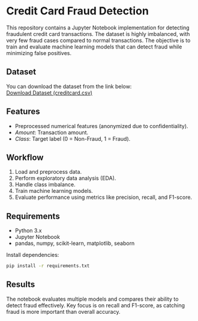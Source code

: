 # Credit Card Fraud Detection

This repository contains a Jupyter Notebook implementation for detecting fraudulent credit card transactions. The dataset is highly imbalanced, with very few fraud cases compared to normal transactions. The objective is to train and evaluate machine learning models that can detect fraud while minimizing false positives.

## Dataset
You can download the dataset from the link below:  
[Download Dataset (creditcard.csv)](https://media.geeksforgeeks.org/wp-content/uploads/20240904104950/creditcard.csv)

## Features
- Preprocessed numerical features (anonymized due to confidentiality).  
- *Amount*: Transaction amount.  
- *Class*: Target label (0 = Non-Fraud, 1 = Fraud).  

## Workflow
1. Load and preprocess data.  
2. Perform exploratory data analysis (EDA).  
3. Handle class imbalance.  
4. Train machine learning models.  
5. Evaluate performance using metrics like precision, recall, and F1-score.  

## Requirements
- Python 3.x  
- Jupyter Notebook  
- pandas, numpy, scikit-learn, matplotlib, seaborn  

Install dependencies:  
```bash
pip install -r requirements.txt

```
## Results

The notebook evaluates multiple models and compares their ability to detect fraud effectively. Key focus is on recall and F1-score, as catching fraud is more important than overall accuracy.
